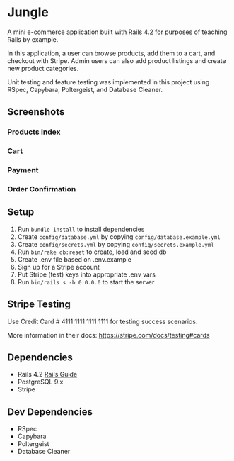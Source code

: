 # Jungle

A mini e-commerce application built with Rails 4.2 for purposes of teaching Rails by example.

In this application, a user can browse products, add them to a cart, and checkout with Stripe. Admin users can also add product listings and create new product categories.

Unit testing and feature testing was implemented in this project using RSpec, Capybara, Poltergeist, and Database Cleaner.

## Screenshots

### Products Index


### Cart


### Payment


### Order Confirmation


## Setup

1. Run `bundle install` to install dependencies
2. Create `config/database.yml` by copying `config/database.example.yml`
3. Create `config/secrets.yml` by copying `config/secrets.example.yml`
4. Run `bin/rake db:reset` to create, load and seed db
5. Create .env file based on .env.example
6. Sign up for a Stripe account
7. Put Stripe (test) keys into appropriate .env vars
8. Run `bin/rails s -b 0.0.0.0` to start the server

## Stripe Testing

Use Credit Card # 4111 1111 1111 1111 for testing success scenarios.

More information in their docs: <https://stripe.com/docs/testing#cards>

## Dependencies

* Rails 4.2 [Rails Guide](http://guides.rubyonrails.org/v4.2/)
* PostgreSQL 9.x
* Stripe

## Dev Dependencies

* RSpec
* Capybara
* Poltergeist
* Database Cleaner
